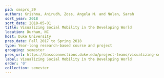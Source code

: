 ```yaml
---
pid: smsprs_39
authors: Krishna, Anirudh, Zoss, Angela M. and Nolan, Sarah
sort_year: 2018
sort_date: 2018-05-01
title: Visualizing Social Mobility in the Developing World
location: Durham, NC
host: Duke University
pres_date: Fall 2017 to Spring 2018
type: Year-long research-based course and project
grouping: semester
pres_url: https://bassconnections.duke.edu/project-teams/visualizing-social-mobility-developing-world-2017-2018
label: Visualizing Social Mobility in the Developing World
order: '0'
collection: semester
---
```

